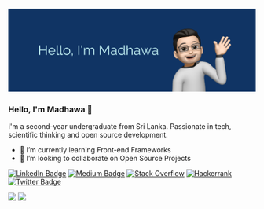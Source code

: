 [![Madhawa's GitHub Banner](./assets/banner.png)](https://www.linkedin.com/in/madhawamm/)

### Hello, I'm Madhawa 👋

I'm a second-year undergraduate from Sri Lanka. Passionate in tech, scientific thinking and open source development.

- 🌱 I’m currently learning Front-end Frameworks
- 👯 I’m looking to collaborate on Open Source Projects

[![LinkedIn Badge](https://img.shields.io/badge/LinkedIn-0077B5?style=for-the-badge&logo=linkedin&logoColor=white)](https://www.linkedin.com/in/madhawamm/)
[![Medium Badge](https://img.shields.io/badge/Medium-12100E?style=for-the-badge&logo=medium&logoColor=white)](https://medium.com/@madhawa97)
[![Stack Overflow](https://img.shields.io/badge/-Stackoverflow-FE7A16?style=for-the-badge&logo=stack-overflow&logoColor=white)](https://stackoverflow.com/users/10317115/madhawa-monarawila)
[![Hackerrank](https://img.shields.io/badge/-Hackerrank-2EC866?style=for-the-badge&logo=HackerRank&logoColor=white)](https://www.hackerrank.com/MadhawaMonara)
[![Twitter Badge](https://img.shields.io/badge/Twitter-1DA1F2?style=for-the-badge&logo=twitter&logoColor=white)](https://twitter.com/MadhawaMonara)


<div>
  <img height="225" src="https://github-readme-stats.vercel.app/api?username=madhawa97&show_icons=true&theme=nord&include_all_commits=true&count_private=true"/>
  <img height="225" src="https://github-readme-stats.vercel.app/api/top-langs/?username=madhawa97&theme=nord&hide=jupyter%20notebook,hack"/>
</div>

